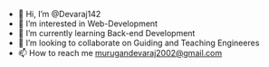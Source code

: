 - 👋 Hi, I’m @Devaraj142
- 👀 I’m interested in Web-Development
- 🌱 I’m currently learning Back-end Development
- 💞️ I’m looking to collaborate on Guiding and Teaching Engineeres
- 📫 How to reach me murugandevaraj2002@gmail.com

<!---
Devaraj142/Devaraj142 is a ✨ special ✨ repository because its `README.md` (this file) appears on your GitHub profile.
You can click the Preview link to take a look at your changes.
--->
